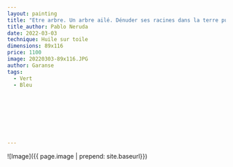 ```yaml
---
layout: painting
title: "Etre arbre. Un arbre ailé. Dénuder ses racines dans la terre puissante et les livrer au sol et quand, autour de nous, tout sera plus vaste, ouvrir en grand nos ailes et nous mettre à voler." 
title_author: Pablo Neruda                     
date: 2022-03-03
technique: Huile sur toile 
dimensions: 89x116
price: 1100 
image: 20220303-89x116.JPG
author: Garanse
tags:
  - Vert
  - Bleu
  
  
  
  
  
  
  
  
---
```

![Image]({{ page.image | prepend: site.baseurl}})

